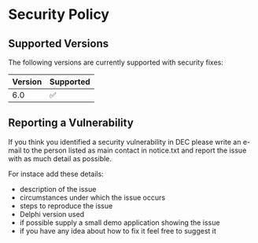 # Security Policy

## Supported Versions

The following versions are currently supported with security fixes:

| Version  | Supported          |
| -------- | ------------------ |
| 6.0      | :white_check_mark: |

## Reporting a Vulnerability

If you think you identified a security vulnerability in DEC 
please write an e-mail to the person listed as main contact in notice.txt
and report the issue with as much detail as possible.

For instace add these details:

* description of the issue
* circumstances under which the issue occurs
* steps to reproduce the issue
* Delphi version used
* if possible supply a small demo application showing the issue
* if you have any idea about how to fix it feel free to suggest it

